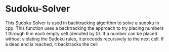 # Sudoku-Solver
This Sudoku Solver is used in backtracking algorithm to solve a sudoku in cpp. This function uses a backtracking the  approach to try placing numbers 1 through 9 in each empty cell (denoted by 0). If a number can be placed without violating the Sudoku rules, it proceeds recursively to the next cell. If a dead end is reached, it backtracks  the cell
